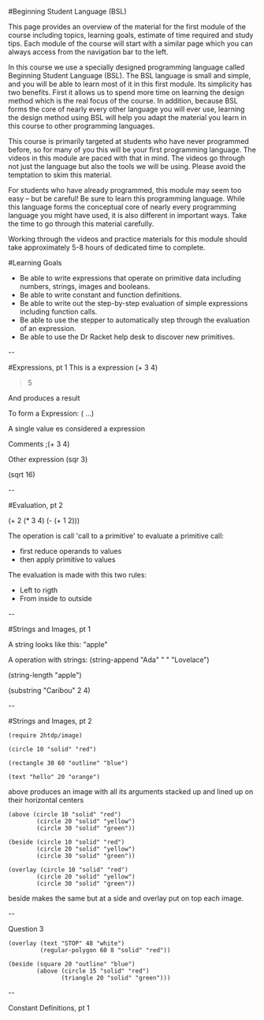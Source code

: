 #Beginning Student Language (BSL)

This page provides an overview of the material for the first module of the course including topics, learning goals, estimate of time required and study tips. Each module of the course will start with a similar page which you can always access from the navigation bar to the left.

In this course we use a specially designed programming language called Beginning Student Language (BSL). The BSL language is small and simple, and you will be able to learn most of it in this first module. Its simplicity has two benefits. First it allows us to spend more time on learning the design method which is the real focus of the course. In addition, because BSL forms the core of nearly every other language you will ever use, learning the design method using BSL will help you adapt the material you learn in this course to other programming languages.

This course is primarily targeted at students who have never programmed before, so for many of you this will be your first programming language. The videos in this module are paced with that in mind. The videos go through not just the language but also the tools we will be using. Please avoid the temptation to skim this material.

For students who have already programmed, this module may seem too easy – but be careful! Be sure to learn this programming language. While this language forms the conceptual core of nearly every programming language you might have used, it is also different in important ways. Take the time to go through this material carefully.

Working through the videos and practice materials for this module should take approximately 5-8 hours of dedicated time to complete.


#Learning Goals

* Be able to write expressions that operate on primitive data including numbers, strings, images and booleans.
* Be able to write constant and function definitions.
* Be able to write out the step-by-step evaluation of simple expressions including function calls.
* Be able to use the stepper to automatically step through the evaluation of an expression.
* Be able to use the Dr Racket help desk to discover new primitives.


--

#Expressions, pt 1
This is a expression
(+ 3 4)
>5

And produces a result

To form a Expression:
(<primitive> <expression> ...)

A single value es considered a expression
<value>

Comments
;(+ 3 4)

Other expression
(sqr 3)

(sqrt 16)

--

#Evaluation, pt 2

(+ 2 (* 3 4) (- (+ 1 2)))

The operation is call 'call to a primitive'
to evaluate a primitive call:
- first reduce operands to values
- then apply primitive to values

The evaluation is made with this two rules:
* Left to rigth
* From inside to outside

--

#Strings and Images, pt 1

A string looks like this:
"apple"

A operation with strings:
(string-append "Ada" " " "Lovelace")

(string-length "apple")

(substring "Caribou" 2 4)



--

#Strings and Images, pt 2

```
(require 2htdp/image)

(circle 10 "solid" "red")

(rectangle 30 60 "outline" "blue")

(text "hello" 20 "orange")
```

above produces an image with all its arguments stacked up and lined up on their horizontal centers

```
(above (circle 10 "solid" "red")
		(circle 20 "solid" "yellow")
		(circle 30 "solid" "green"))
```

```
(beside (circle 10 "solid" "red")
		(circle 20 "solid" "yellow")
		(circle 30 "solid" "green"))
```

```
(overlay (circle 10 "solid" "red")
		(circle 20 "solid" "yellow")
		(circle 30 "solid" "green"))
```
		
beside makes the same but at a side and overlay put on top each image.

--

Question 3
```
(overlay (text "STOP" 48 "white") 
         (regular-polygon 60 8 "solid" "red"))
```

```		 
(beside (square 20 "outline" "blue")
        (above (circle 15 "solid" "red")
               (triangle 20 "solid" "green")))		
```

--

Constant Definitions, pt 1

			   